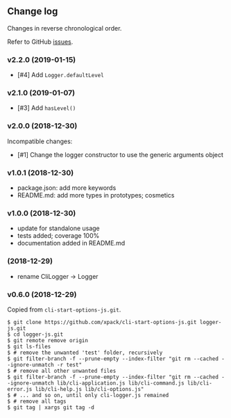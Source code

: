 ## Change log

Changes in reverse chronological order.

Refer to GitHub [issues](https://github.com/xpack/cli-start-options-js/issues).

### v2.2.0 (2019-01-15)

- [#4] Add `Logger.defaultLevel`
  
### v2.1.0 (2019-01-07)

- [#3] Add `hasLevel()`

### v2.0.0 (2018-12-30)

Incompatible changes:

- [#1] Change the logger constructor to use the generic arguments object
    
### v1.0.1 (2018-12-30)

- package.json: add more keywords
- README.md: add more types in prototypes; cosmetics

### v1.0.0 (2018-12-30)

- update for standalone usage
- tests added; coverage 100%
- documentation added in README.md
  
### (2018-12-29)

- rename CliLogger -> Logger

### v0.6.0 (2018-12-29)

Copied from `cli-start-options-js.git`.

```console
$ git clone https://github.com/xpack/cli-start-options-js.git logger-js.git
$ cd logger-js.git
$ git remote remove origin
$ git ls-files
$ # remove the unwanted 'test' folder, recursively
$ git filter-branch -f --prune-empty --index-filter "git rm --cached --ignore-unmatch -r test"
$ # remove all other unwanted files
$ git filter-branch -f --prune-empty --index-filter "git rm --cached --ignore-unmatch lib/cli-application.js lib/cli-command.js lib/cli-error.js lib/cli-help.js lib/cli-options.js"
$ # ... and so on, until only cli-logger.js remained
$ # remove all tags
$ git tag | xargs git tag -d
```
